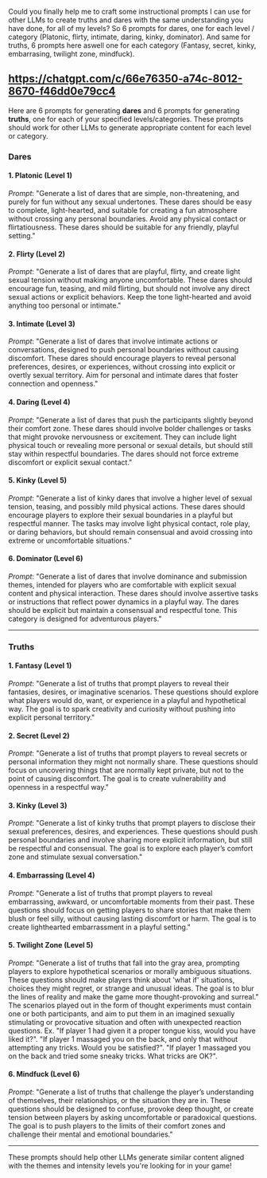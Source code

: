 Could you finally help me to craft some instructional prompts I can use for other LLMs to create truths and dares with the same understanding you have done, for all of my levels? So 6 prompts for dares, one for each level / category (Platonic, flirty, intimate, daring, kinky, dominator). And same for truths, 6 prompts here aswell one for each category (Fantasy, secret, kinky, embarrasing, twilight zone, mindfuck).

## https://chatgpt.com/c/66e76350-a74c-8012-8670-f46dd0e79cc4

Here are 6 prompts for generating **dares** and 6 prompts for generating **truths**, one for each of your specified levels/categories. These prompts should work for other LLMs to generate appropriate content for each level or category.

### Dares

#### 1. **Platonic (Level 1)**
*Prompt*: 
"Generate a list of dares that are simple, non-threatening, and purely for fun without any sexual undertones. These dares should be easy to complete, light-hearted, and suitable for creating a fun atmosphere without crossing any personal boundaries. Avoid any physical contact or flirtatiousness. These dares should be suitable for any friendly, playful setting."

#### 2. **Flirty (Level 2)**
*Prompt*:
"Generate a list of dares that are playful, flirty, and create light sexual tension without making anyone uncomfortable. These dares should encourage fun, teasing, and mild flirting, but should not involve any direct sexual actions or explicit behaviors. Keep the tone light-hearted and avoid anything too personal or intimate."

#### 3. **Intimate (Level 3)**
*Prompt*:
"Generate a list of dares that involve intimate actions or conversations, designed to push personal boundaries without causing discomfort. These dares should encourage players to reveal personal preferences, desires, or experiences, without crossing into explicit or overtly sexual territory. Aim for personal and intimate dares that foster connection and openness."

#### 4. **Daring (Level 4)**
*Prompt*:
"Generate a list of dares that push the participants slightly beyond their comfort zone. These dares should involve bolder challenges or tasks that might provoke nervousness or excitement. They can include light physical touch or revealing more personal or sexual details, but should still stay within respectful boundaries. The dares should not force extreme discomfort or explicit sexual contact."

#### 5. **Kinky (Level 5)**
*Prompt*:
"Generate a list of kinky dares that involve a higher level of sexual tension, teasing, and possibly mild physical actions. These dares should encourage players to explore their sexual boundaries in a playful but respectful manner. The tasks may involve light physical contact, role play, or daring behaviors, but should remain consensual and avoid crossing into extreme or uncomfortable situations."

#### 6. **Dominator (Level 6)**
*Prompt*:
"Generate a list of dares that involve dominance and submission themes, intended for players who are comfortable with explicit sexual content and physical interaction. These dares should involve assertive tasks or instructions that reflect power dynamics in a playful way. The dares should be explicit but maintain a consensual and respectful tone. This category is designed for adventurous players."

---

### Truths

#### 1. **Fantasy (Level 1)**
*Prompt*:
"Generate a list of truths that prompt players to reveal their fantasies, desires, or imaginative scenarios. These questions should explore what players would do, want, or experience in a playful and hypothetical way. The goal is to spark creativity and curiosity without pushing into explicit personal territory."

#### 2. **Secret (Level 2)**
*Prompt*:
"Generate a list of truths that prompt players to reveal secrets or personal information they might not normally share. These questions should focus on uncovering things that are normally kept private, but not to the point of causing discomfort. The goal is to create vulnerability and openness in a respectful way."

#### 3. **Kinky (Level 3)**
*Prompt*:
"Generate a list of kinky truths that prompt players to disclose their sexual preferences, desires, and experiences. These questions should push personal boundaries and involve sharing more explicit information, but still be respectful and consensual. The goal is to explore each player’s comfort zone and stimulate sexual conversation."

#### 4. **Embarrassing (Level 4)**
*Prompt*:
"Generate a list of truths that prompt players to reveal embarrassing, awkward, or uncomfortable moments from their past. These questions should focus on getting players to share stories that make them blush or feel silly, without causing lasting discomfort or harm. The goal is to create lighthearted embarrassment in a playful setting."

#### 5. **Twilight Zone (Level 5)**
*Prompt*:
"Generate a list of truths that fall into the gray area, prompting players to explore hypothetical scenarios or morally ambiguous situations. These questions should make players think about 'what if' situations, choices they might regret, or strange and unusual ideas. The goal is to blur the lines of reality and make the game more thought-provoking and surreal." The scenarios played out in the form of thought experiments must contain one or both participants, and aim to put them in an imagined sexually stimulating or provocative situation and often with unexpected reaction questions. Ex. "If player 1 had given it a proper tongue kiss, would you have liked it?". "If player 1 massaged you on the back, and only that without attempting any tricks. Would you be satisfied?". "If player 1 massaged you on the back and tried some sneaky tricks. What tricks are OK?".

#### 6. **Mindfuck (Level 6)**
*Prompt*:
"Generate a list of truths that challenge the player’s understanding of themselves, their relationships, or the situation they are in. These questions should be designed to confuse, provoke deep thought, or create tension between players by asking uncomfortable or paradoxical questions. The goal is to push players to the limits of their comfort zones and challenge their mental and emotional boundaries."

---

These prompts should help other LLMs generate similar content aligned with the themes and intensity levels you're looking for in your game!
